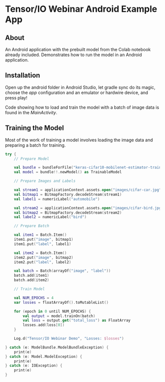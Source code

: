 # Tensor/IO Webinar Android Example App

## About

An Android application with the prebuilt model from the Colab notebook already included. Demonstrates how to run the model in an Android application.

## Installation

Open up the android folder in Android Studio, let gradle sync do its magic, choose the *app* configuration and an emulator or hardwire device, and press play!

Code showing how to load and train the model with a batch of image data is found in the *MainActivity*.

## Training the Model

Most of the work of training a model involves loading the image data and preparing a batch for training.

```kotlin
try {
    // Prepare Model

    val bundle = bundleForFile("keras-cifar10-mobilenet-estimator-train.tiobundle")
    val model = bundle!!.newModel() as TrainableModel

    // Prepare Images and Labels

    val stream1 = applicationContext.assets.open("images/cifar-car.jpg")
    val bitmap1 = BitmapFactory.decodeStream(stream1)
    val label1 = numericLabel("automobile")

    val stream2 = applicationContext.assets.open("images/cifar-bird.jpg")
    val bitmap2 = BitmapFactory.decodeStream(stream2)
    val label2 = numericLabel("bird")

    // Prepare Batch

    val item1 = Batch.Item()
    item1.put("image", bitmap1)
    item1.put("label", label1)

    val item2 = Batch.Item()
    item2.put("image", bitmap2)
    item2.put("label", label2)

    val batch = Batch(arrayOf("image", "label"))
    batch.add(item1)
    batch.add(item2)

    // Train Model

    val NUM_EPOCHS = 4
    var losses = floatArrayOf().toMutableList()

    for (epoch in 0 until NUM_EPOCHS) {
        val output = model.trainOn(batch)
        val loss = output.get("total_loss") as FloatArray
        losses.add(loss[0])
    }

    Log.d("Tensor/IO Webinar Demo", "Losses: $losses")

} catch (e: ModelBundle.ModelBundleException) {
    print(e)
} catch (e: Model.ModelException) {
    print(e)
} catch (e: IOException) {
    print(e)
}
```